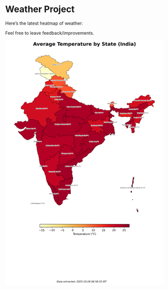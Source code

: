 # Weather Project

Here’s the latest heatmap of weather:

Feel free to leave feedback/improvements.

![India Heatmap](docs/assets/india_heatmap.png?v=FAD463)
